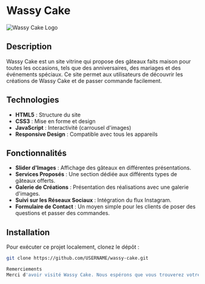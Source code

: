 # Wassy Cake

![Wassy Cake Logo](./assets/logo.png)

## Description

Wassy Cake est un site vitrine qui propose des gâteaux faits maison pour toutes les occasions, tels que des anniversaires, des mariages et des événements spéciaux. Ce site permet aux utilisateurs de découvrir les créations de Wassy Cake et de passer commande facilement.

## Technologies

- **HTML5** : Structure du site
- **CSS3** : Mise en forme et design
- **JavaScript** : Interactivité (carrousel d'images)
- **Responsive Design** : Compatible avec tous les appareils

## Fonctionnalités

- **Slider d'Images** : Affichage des gâteaux en différentes présentations.
- **Services Proposés** : Une section dédiée aux différents types de gâteaux offerts.
- **Galerie de Créations** : Présentation des réalisations avec une galerie d'images.
- **Suivi sur les Réseaux Sociaux** : Intégration du flux Instagram.
- **Formulaire de Contact** : Un moyen simple pour les clients de poser des questions et passer des commandes.

## Installation

Pour exécuter ce projet localement, clonez le dépôt :

```bash
git clone https://github.com/USERNAME/wassy-cake.git

Remerciements
Merci d'avoir visité Wassy Cake. Nous espérons que vous trouverez votre gâteau parfait !
